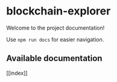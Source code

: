 # blockchain-explorer

Welcome to the project documentation!

Use `npm run docs` for easier navigation.

## Available documentation

[[index]]
